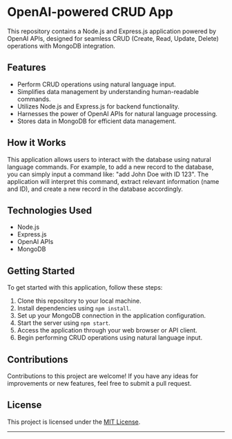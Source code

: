 # OpenAI-powered CRUD App

This repository contains a Node.js and Express.js application powered by OpenAI APIs, designed for seamless CRUD (Create, Read, Update, Delete) operations with MongoDB integration.

## Features

- Perform CRUD operations using natural language input.
- Simplifies data management by understanding human-readable commands.
- Utilizes Node.js and Express.js for backend functionality.
- Harnesses the power of OpenAI APIs for natural language processing.
- Stores data in MongoDB for efficient data management.

## How it Works

This application allows users to interact with the database using natural language commands. For example, to add a new record to the database, you can simply input a command like: "add John Doe with ID 123". The application will interpret this command, extract relevant information (name and ID), and create a new record in the database accordingly.

## Technologies Used

- Node.js
- Express.js
- OpenAI APIs
- MongoDB

## Getting Started

To get started with this application, follow these steps:

1. Clone this repository to your local machine.
2. Install dependencies using `npm install`.
3. Set up your MongoDB connection in the application configuration.
4. Start the server using `npm start`.
5. Access the application through your web browser or API client.
6. Begin performing CRUD operations using natural language input.

## Contributions

Contributions to this project are welcome! If you have any ideas for improvements or new features, feel free to submit a pull request.

## License

This project is licensed under the [MIT License](LICENSE).

---

